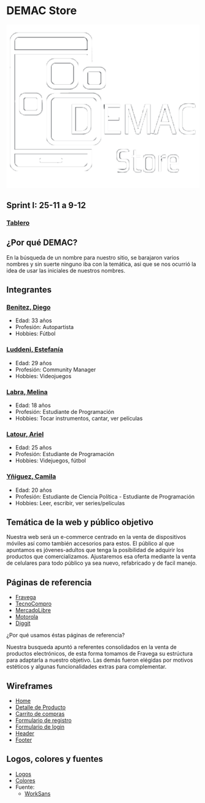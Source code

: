 # DEMAC Store

![logo](/design/logos/LogoPrincipalDEMAC.png)

## Sprint I: 25-11 a 9-12

### [Tablero](https://trello.com/b/X3jxQVhz/pi-c19-grupo-8)

## ¿Por qué DEMAC?

En la búsqueda de un nombre para nuestro sitio, se barajaron varios nombres y sin suerte ninguno iba con la temática, asi que se nos ocurrió la idea de usar las iniciales de nuestros nombres.

## Integrantes

### [Benitez, Diego](https://github.com/diegodanielb)

-   Edad: 33 años
-   Profesión: Autopartista
-   Hobbies: Fútbol

### [Luddeni, Estefanía](https://github.com/Nahiska)

-   Edad: 29 años
-   Profesión: Community Manager
-   Hobbies: Videojuegos

### [Labra, Melina](https://github.com/MelinaLabra)

-   Edad: 18 años
-   Profesión: Estudiante de Programación
-   Hobbies: Tocar instrumentos, cantar, ver películas

### [Latour, Ariel](https://github.com/ariel-l)

-   Edad: 25 años
-   Profesión: Estudiante de Programación
-   Hobbies: Videjuegos, fútbol

### [Yñiguez, Camila](https://github.com/camila-yniguez)

-   Edad: 20 años
-   Profesión: Estudiante de Ciencia Política - Estudiante de Programación
-   Hobbies: Leer, escribir, ver series/películas

## Temática de la web y público objetivo

Nuestra web será un e-commerce centrado en la venta de dispositivos móviles así como también accesorios para estos. El público al que apuntamos es jóvenes-adultos que tenga la posibilidad de adquirir los productos que comercializamos. Ajustaremos esa oferta mediante la venta de celulares para todo público ya sea nuevo, refabricado y de facil manejo.

## Páginas de referencia

-   [Fravega](https://www.fravega.com/)
-   [TecnoCompro](https://tecnocompro.com/)
-   [MercadoLibre](https://www.mercadolibre.com.ar/)
-   [Motorola](https://www.motorola.com.ar/)
-   [Diggit](https://www.tiendadiggit.com.ar/)

¿Por qué usamos éstas páginas de referencia?

Nuestra busqueda apuntó a referentes consolidados en la venta de productos electrónicos, de esta forma tomamos de Fravega su estrúctura para adaptarla a nuestro objetivo. Las demás fueron elégidas por motivos estéticos y algunas funcionalidades extras para complementar.

## Wireframes

-   [Home](https://github.com/ariel-l/grupo_8_DEMACStore/tree/master/wireframes/Home)
-   [Detalle de Producto](https://github.com/ariel-l/grupo_8_DEMACStore/tree/master/wireframes/DetalleDeProducto)
-   [Carrito de compras](https://github.com/ariel-l/grupo_8_DEMACStore/tree/master/wireframes/CarritoDeCompras)
-   [Formulario de registro](https://github.com/ariel-l/grupo_8_DEMACStore/tree/master/wireframes/FormularioDeRegistro)
-   [Formulario de login](https://github.com/ariel-l/grupo_8_DEMACStore/tree/master/wireframes/FormularioDeLogin)
-   [Header](https://github.com/ariel-l/grupo_8_DEMACStore/tree/master/wireframes/Header)
-   [Footer](https://github.com/ariel-l/grupo_8_DEMACStore/tree/master/wireframes/Footer)

## Logos, colores y fuentes

-   [Logos](https://github.com/ariel-l/grupo_8_DEMACStore/tree/master/design/logos)
-   [Colores](https://github.com/ariel-l/grupo_8_DEMACStore/tree/master/design/colors)
-   Fuente:
    -   [WorkSans](https://github.com/ariel-l/grupo_8_DEMACStore/tree/master/design/fonts/WorkSans)
